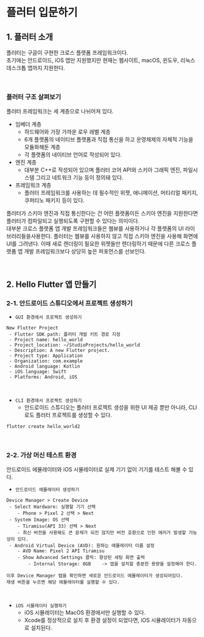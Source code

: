 # 플러터 입문하기

## 1. 플러터 소개

플러터는 구글이 구현한 크로스 플랫폼 프레임워크이다.  
초기에는 안드로이드, iOS 앱만 지원했지만 현재는 웹사이트, macOS, 윈도우, 리눅스 데스크톱 앱까지 지원한다.  

<br/>

### 플러터 구조 살펴보기

플러터 프레임워크는 세 계층으로 나뉘어져 있다.  

 - 임베더 계층
    - 하드웨어와 가장 가까운 로우 레벨 계층
    - 6개 플랫폼의 네이티브 플랫폼과 직접 통신을 하고 운영체제의 자체적 기능을 모듈화해둔 계층
    - 각 플랫폼의 네이티브 언어로 작성되어 있다.
 - 엔진 계층
    - 대부분 C++로 작성되어 있으며 플러터 코어 API와 스키아 그래픽 엔진, 파일시스템 그리고 네트워크 기능 등이 정의돼 있다.
 - 프레임워크 계층
    - 플러터 프레임워크를 사용하는 데 필수적인 위젯, 애니메이션, 머티리얼 패키지, 쿠퍼티노 패키지 등이 있다.

플러터가 스키아 엔진과 직접 통신한다는 건 어떤 플랫폼이든 스키아 엔진을 지원한다면 플러터가 컴파일되고 실행되도록 구현할 수 있다는 의미이다.  
대부분 크로스 플랫폼 앱 개발 프레임워크들은 웹뷰를 사용하거나 각 플랫폼의 UI 라이브러리들을사용한다. 플러터는 웹뷰를 사용하지 않고 직접 스키아 엔진을 사용해 화면에 UI를 그려낸다. 이때 새로 렌더링이 필요한 위젯들만 렌더링하기 때문에 다른 크로스 플랫폼 앱 개발 프레임워크보다 상당히 높은 퍼포먼스를 선보인다.  

<br/>

## 2. Hello Flutter 앱 만들기

### 2-1. 안드로이드 스튜디오에서 프로젝트 생성하기

 - `GUI 환경에서 프로젝트 생성하기`
```
New Flutter Project
 - Flutter SDK path: 플러터 개발 키트 경로 지정
 - Project name: hello_world
 - Project_location: ~/StudioProjects/hello_world
 - Description: A new Flutter project.
 - Project type: Application
 - Organization: com.example
 - Android language: Kotlin
 - iOS language: Swift
 - Platforms: Android, iOS
```
<br/>

 - `CLI 환경에서 프로젝트 생성하기`
    - 안드로이드 스튜디오는 플러터 프로젝트 생성을 위한 UI 제공 뿐만 아니라, CLI로도 플러터 프로젝트를 생성할 수 있다.
```bash
flutter create hello_world2
```
<br/>

### 2-2. 가상 머신 테스트 환경

안드로이드 에뮬레이터와 iOS 시뮬레이터로 실제 기기 없이 기기를 테스트 해볼 수 있다.  

 - `안드로이드 에뮬레이터 생성하기`
```
Device Manager > Create Device
 - Select Hardware: 실행할 기기 선택
    - Phone > Pixel 2 선택 > Next
 - System Image: OS 선택
    - Tiramisu(API 33) 선택 > Next
    - 최신 버전을 사용해도 큰 문제가 되진 않지만 버전 호환으로 인한 에러가 발생할 가능성이 있다.
 - Android Virtual Device (AVD): 원하는 에뮬레이터 이름 설정
    - AVD Name: Pixel 2 API Tiramisu
    - Show Advanced Settings 클릭: 향상된 세팅 화면 출력
        - Internal Storage: 8GB    -> 앱을 설치할 충분한 용량을 설정해야 한다.

이후 Device Manager 탭을 확인하면 새로운 안드로이드 에뮬레이터가 생성되어있다.
재생 버튼을 누르면 해당 에뮬레이터를 실행할 수 있다.
```
<br/>

 - `iOS 시뮬레이터 실행하기`
    - iOS 시뮬레이터는 MacOS 환경에서만 실행할 수 있다.
    - Xcode를 정상적으로 설치 후 환경 설정이 되었다면, iOS 시뮬레이터가 자동으로 설치된다.
```

```